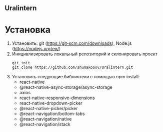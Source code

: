 ## Uralintern

# Установка
1. Установить: git (https://git-scm.com/downloads), Node.js (https://nodejs.org/en/) 
2. Инициализировать локальный репозиторий и склонировать проект
    ```
    git init
    git clone https://github.com/shumakooov/Uralintern.git
    ```
3. Установить следующие библиотеки с помощью npm install:
    * react-native
    * @react-native-async-storage/async-storage
    * axios
    * react-native-responsive-dimensions
    * react-native-dropdown-picker
    * @react-native-picker/picker
    * @react-navigation/bottom-tabs
    * @react-navigation/native
    * @react-navigation/stack
